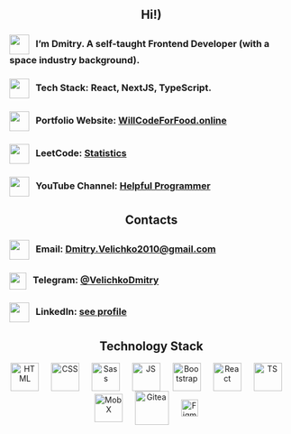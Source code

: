 <h2 align="center">Hi!)</h2>

### <img align="center" width="35px" src="https://user-images.githubusercontent.com/42185328/228525604-2ff94271-0425-4d6f-802a-e94d883dd8a6.png" /> &nbsp;&nbsp;I’m Dmitry. A self-taught Frontend Developer (with a space industry background).

### <img align="center" width="35px" src="https://user-images.githubusercontent.com/42185328/228525493-bb0d6796-b320-459d-8035-f48752f93206.png" /> &nbsp;&nbsp;Tech Stack: React, NextJS, TypeScript.

### <img align="center" width="35px" src="https://user-images.githubusercontent.com/42185328/228525232-276be514-d71a-44eb-94f7-431bd99a95ec.png" /> &nbsp;&nbsp;Portfolio Website: [WillCodeForFood.online](https://willcodeforfood.online/)

### <img align="center" width="35px" src="https://user-images.githubusercontent.com/42185328/228524366-c8368f08-642b-4b12-868c-28f63eac1925.png" />&nbsp;&nbsp; LeetCode: [Statistics](https://leetcode.com/DmitryVelichko/)

### <img align="center" width="35px" src="https://user-images.githubusercontent.com/42185328/228524818-64c77434-97da-444e-9fe9-1edc9579384a.png" />&nbsp;&nbsp; YouTube Channel: [Helpful Programmer](https://www.youtube.com/channel/UCMoXZFDHxWvNQHYfTo2nyPA/videos)

<h2 align="center">Contacts</h2>

### <img align="center" width="35px" src="https://user-images.githubusercontent.com/42185328/228523928-7bc9c59e-8e25-457e-9641-8957e4aa8df4.png" />&nbsp;&nbsp; Email: Dmitry.Velichko2010@gmail.com 

### <img align="center" width="30px" src="https://user-images.githubusercontent.com/42185328/228521914-c6ea3442-0e91-4c8c-ba7f-048d39291ecc.png" /> &nbsp;&nbsp;Telegram: [@VelichkoDmitry](https://t.me/VelichkoDmitry)

### <img align="center" width="35px" src="https://user-images.githubusercontent.com/42185328/228522687-01fd3af0-549d-4c79-bc60-784cfa56010d.png" /> &nbsp;&nbsp;LinkedIn: [see profile](https://www.linkedin.com/in/dmitryvelichko/)

<h2 align="center">Technology Stack</h2>

<p align="center">
<img align="center" style={margin-left: "30px"} alt="HTML" width="50px" src="https://user-images.githubusercontent.com/42185328/140605686-f37da84d-9b7b-4fdd-8b22-f52160d3817d.png" />&nbsp;&emsp;
<img align="center" alt="CSS" width="50px" src="https://user-images.githubusercontent.com/42185328/140605712-1b028b68-aad1-41ef-a868-94df3073716e.png" />&nbsp;&emsp; 
<img align="center" alt="Sass" width="50px" src="https://user-images.githubusercontent.com/42185328/140605966-f5ca001e-d4a3-4498-b3e4-021cb52ceda2.png" />&nbsp;&emsp;   
<img align="center" alt="JS" width="50px" src="https://user-images.githubusercontent.com/42185328/140605745-29b0ca52-240d-4fe4-b8f9-61771fd63521.png" />&nbsp;&emsp;
<img align="center" alt="Bootstrap" width="50px" src="https://user-images.githubusercontent.com/42185328/140606363-b2372114-b573-4691-8a0a-6233f1574308.png" />&nbsp;&emsp; 
<img align="center" alt="React" width="50px" src="https://user-images.githubusercontent.com/42185328/140605732-e9ae7ef8-4506-4ca4-b72c-fefc9cc28929.png" />&nbsp;&emsp;
<img align="center" alt="TS" width="50px" src="https://user-images.githubusercontent.com/42185328/140605789-d1be3679-13be-4085-9aaf-825f25ea4b4a.png" />&nbsp;&emsp;
<img align="center" alt="MobX" width="50px" src="https://user-images.githubusercontent.com/42185328/140605838-44d4d713-93be-43f0-9881-68c9dcff136d.png" />&nbsp;&emsp;
<img align="center" alt="Gitea" width="60px" src="https://user-images.githubusercontent.com/42185328/140606072-5c5120c5-a181-4de7-b26e-ed4987fa6de1.png" />&nbsp;&emsp;
<img align="center" alt="Figma" width="30px" src="https://user-images.githubusercontent.com/42185328/140606033-235d28fe-46d3-4fdb-a9b9-dff36f3fa3a7.png" />&nbsp;&emsp;
</p>



